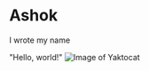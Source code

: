 # Ashok
I wrote my name

"Hello, world!"
![Image of Yaktocat](https://octodex.github.com/images/yaktocat.png)

